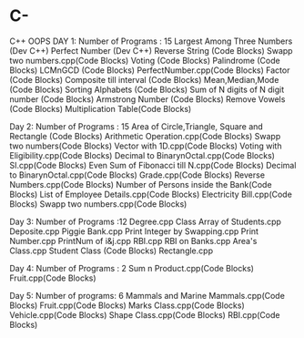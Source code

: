 # C-
C++ OOPS
DAY 1:
Number of Programs : 15
 Largest Among Three Numbers (Dev C++)
 Perfect Number (Dev C++)
 Reverse String (Code Blocks)
 Swapp two numbers.cpp(Code Blocks)
 Voting (Code Blocks)
 Palindrome (Code Blocks)
 LCMnGCD (Code Blocks)
 PerfectNumber.cpp(Code Blocks)
 Factor (Code Blocks)
 Composite till interval (Code Blocks)
 Mean,Median,Mode (Code Blocks)
 Sorting Alphabets (Code Blocks)
 Sum of N digits of N digit number (Code Blocks)
 Armstrong Number (Code Blocks)
 Remove Vowels (Code Blocks)
 Multiplication Table(Code Blocks)
 
Day 2:
Number of Programs : 15
  Area of Circle,Triangle, Square and Rectangle (Code Blocks)
  Arithmetic Operation.cpp(Code Blocks)
  Swapp two numbers(Code Blocks)
  Vector with 1D.cpp(Code Blocks)
  Voting with Eligibility.cpp(Code Blocks)
  Decimal to BinarynOctal.cpp(Code Blocks)
  SI.cpp(Code Blocks)
  Even Sum of Fibonacci till N.cpp(Code Blocks)
  Decimal to BinarynOctal.cpp(Code Blocks)
  Grade.cpp(Code Blocks)
  Reverse Numbers.cpp(Code Blocks)
  Number of Persons inside the Bank(Code Blocks)
  List of Employee Details.cpp(Code Blocks)
  Electricity Bill.cpp(Code Blocks)
  Swapp two numbers.cpp(Code Blocks)
  
  
Day 3:
Number of Programs :12
  Degree.cpp
  Class Array of Students.cpp
  Deposite.cpp
  Piggie Bank.cpp
  Print Integer by Swapping.cpp
  Print Number.cpp
  PrintNum of i&j.cpp
  RBI.cpp
  RBI on Banks.cpp
  Area's Class.cpp
  Student Class (Code Blocks)
  Rectangle.cpp
  
 Day 4:
 Number of Programs : 2
   Sum n Product.cpp(Code Blocks)
   Fruit.cpp(Code Blocks)
   
 Day 5:
 Number of programs: 6
   Mammals and Marine Mammals.cpp(Code Blocks)
   Fruit.cpp(Code Blocks)
   Marks Class.cpp(Code Blocks)
   Vehicle.cpp(Code Blocks)
   Shape Class.cpp(Code Blocks)
   RBI.cpp(Code Blocks)
  
